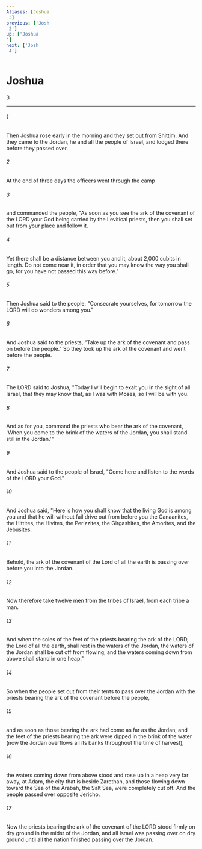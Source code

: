```yaml
---
Aliases: [Joshua 3]
previous: ['Josh 2']
up: ['Joshua']
next: ['Josh 4']
---
```

# Joshua 3

***
 

###### 1 
Then Joshua rose early in the morning and they set out from Shittim. And they came to the Jordan, he and all the people of Israel, and lodged there before they passed over.  

###### 2 
At the end of three days the officers went through the camp  

###### 3 
and commanded the people, "As soon as you see the ark of the covenant of the LORD your God being carried by the Levitical priests, then you shall set out from your place and follow it.  

###### 4 
Yet there shall be a distance between you and it, about 2,000 cubits in length. Do not come near it, in order that you may know the way you shall go, for you have not passed this way before."  

###### 5 
Then Joshua said to the people, "Consecrate yourselves, for tomorrow the LORD will do wonders among you."  

###### 6 
And Joshua said to the priests, "Take up the ark of the covenant and pass on before the people." So they took up the ark of the covenant and went before the people.  

###### 7 
The LORD said to Joshua, "Today I will begin to exalt you in the sight of all Israel, that they may know that, as I was with Moses, so I will be with you.  

###### 8 
And as for you, command the priests who bear the ark of the covenant, 'When you come to the brink of the waters of the Jordan, you shall stand still in the Jordan.'"  

###### 9 
And Joshua said to the people of Israel, "Come here and listen to the words of the LORD your God."  

###### 10 
And Joshua said, "Here is how you shall know that the living God is among you and that he will without fail drive out from before you the Canaanites, the Hittites, the Hivites, the Perizzites, the Girgashites, the Amorites, and the Jebusites.  

###### 11 
Behold, the ark of the covenant of the Lord of all the earth is passing over before you into the Jordan.  

###### 12 
Now therefore take twelve men from the tribes of Israel, from each tribe a man.  

###### 13 
And when the soles of the feet of the priests bearing the ark of the LORD, the Lord of all the earth, shall rest in the waters of the Jordan, the waters of the Jordan shall be cut off from flowing, and the waters coming down from above shall stand in one heap."  

###### 14 
So when the people set out from their tents to pass over the Jordan with the priests bearing the ark of the covenant before the people,  

###### 15 
and as soon as those bearing the ark had come as far as the Jordan, and the feet of the priests bearing the ark were dipped in the brink of the water (now the Jordan overflows all its banks throughout the time of harvest),  

###### 16 
the waters coming down from above stood and rose up in a heap very far away, at Adam, the city that is beside Zarethan, and those flowing down toward the Sea of the Arabah, the Salt Sea, were completely cut off. And the people passed over opposite Jericho.  

###### 17 
Now the priests bearing the ark of the covenant of the LORD stood firmly on dry ground in the midst of the Jordan, and all Israel was passing over on dry ground until all the nation finished passing over the Jordan.
